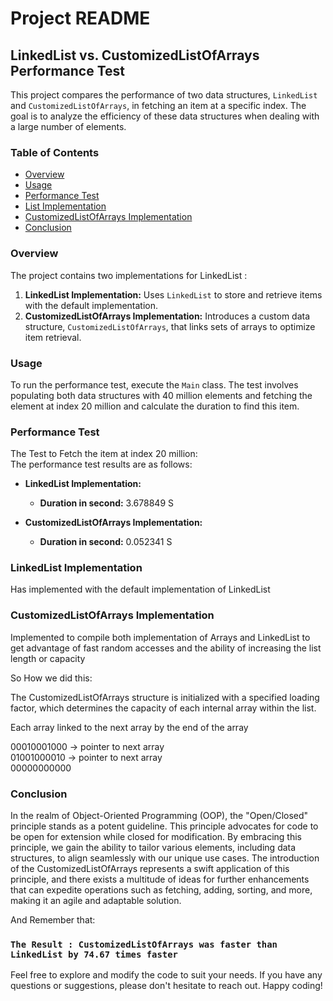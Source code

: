 # Project README

## LinkedList vs. CustomizedListOfArrays Performance Test

This project compares the performance of two data structures, `LinkedList` and `CustomizedListOfArrays`, in fetching an item at a specific index. The goal is to analyze the efficiency of these data structures when dealing with a large number of elements.

### Table of Contents

- [Overview](#overview)
- [Usage](#usage)
- [Performance Test](#performance-test)
- [List Implementation](#linkedlist-implementation)
- [CustomizedListOfArrays Implementation](#customizedlistOfArrays-implementation)
- [Conclusion](#conclusion)

### Overview

The project contains two implementations for LinkedList :
1. **LinkedList Implementation:** Uses `LinkedList` to store and retrieve items with the default implementation.
2. **CustomizedListOfArrays Implementation:** Introduces a custom data structure, `CustomizedListOfArrays`, that links sets of arrays to optimize item retrieval.

### Usage

To run the performance test, execute the `Main` class. The test involves populating both data structures with 40 million elements and fetching the element at index 20 million and calculate the duration to find this item.

### Performance Test

The Test to Fetch the item at index 20 million:  
The performance test results are as follows:

- **LinkedList Implementation:**
    - **Duration in second:** 3.678849 S

- **CustomizedListOfArrays Implementation:**
    - **Duration in second:** 0.052341 S

### LinkedList Implementation

Has implemented with the  default implementation of LinkedList

### CustomizedListOfArrays Implementation

Implemented to compile both implementation of Arrays and LinkedList to get advantage of fast random accesses and the ability of increasing the list length or capacity

So How we did this:

The CustomizedListOfArrays structure is initialized with a specified loading factor, which determines the capacity of each internal array within the list.

Each array linked to the next array by the end of the array

00010001000 -> pointer to next array  
01001000010 -> pointer to next array  
00000000000
  
### Conclusion

In the realm of Object-Oriented Programming (OOP), the "Open/Closed" principle stands as a potent guideline. This principle advocates for code to be open for extension while closed for modification. By embracing this principle, we gain the ability to tailor various elements, including data structures, to align seamlessly with our unique use cases. The introduction of the CustomizedListOfArrays represents a swift application of this principle, and there exists a multitude of ideas for further enhancements that can expedite operations such as fetching, adding, sorting, and more, making it an agile and adaptable solution.  

And Remember that:
### `The Result : CustomizedListOfArrays was faster than LinkedList by 74.67 times faster`

Feel free to explore and modify the code to suit your needs. If you have any questions or suggestions, please don't hesitate to reach out. Happy coding!
